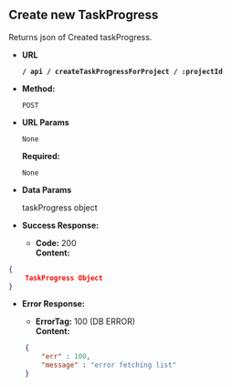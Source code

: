 **Create new TaskProgress**
----
  Returns json of Created taskProgress.

* **URL**

  **`/ api / createTaskProgressForProject / :projectId`**

* **Method:**

  `POST`
  
*  **URL Params**
    
    `None`

   **Required:**
 
   `None`

* **Data Params**

  taskProgress object

* **Success Response:**

  * **Code:** 200 <br />
    **Content:**
```json
{
	TaskProgress Object
}
```
 
* **Error Response:**

  * **ErrorTag:** 100 (DB ERROR) <br />
    **Content:** 
```json
    {
        "err" : 100, 
        "message" : "error fetching list"
    }
```